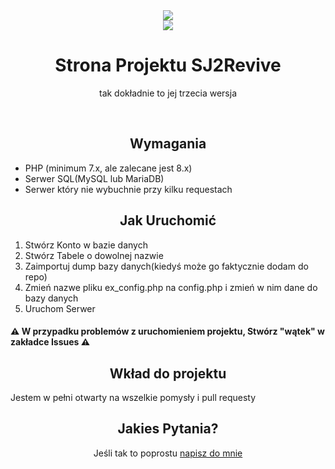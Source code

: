 <div align="center">
<img src="https://github.com/user-attachments/assets/a86fa24e-4818-48b8-a3dd-dc28b0e64c45"/>
<br>
<img src="https://img.shields.io/github/last-commit/SJ2Revive/sj2revive-web-v3"/>
</div>
<h1 align="center"> Strona Projektu SJ2Revive </h1>
<p align="center">tak dokładnie to jej trzecia wersja</p>
<br>


<h2 align="center"> Wymagania </h2> 
<ul>
  <li>PHP (minimum 7.x, ale zalecane jest 8.x)</li>
  <li>Serwer SQL(MySQL lub MariaDB)</li>
  <li>Serwer który nie wybuchnie przy kilku requestach</li>
</ul>
<h2 align="center"> Jak Uruchomić </h2>
<ol>
  <li>Stwórz Konto w bazie danych</li>
  <li>Stwórz Tabele o dowolnej nazwie</li>
  <li>Zaimportuj dump bazy danych(kiedyś może go faktycznie dodam do repo)</li>
  <li>Zmień nazwe pliku ex_config.php na config.php i zmień w nim dane do bazy danych</li>
  <li>Uruchom Serwer</li>
</ol>
<h4>⚠ W przypadku problemów z uruchomieniem projektu, Stwórz "wątek" w zakładce Issues ⚠</h4>

<h2 align="center"> Wkład do projektu </h2>
  Jestem w pełni otwarty na wszelkie pomysły i pull requesty

<h2 align="center"> Jakies Pytania? </h2>
  <p align="center">Jeśli tak to poprostu <a href="mailto:zrd@zrd.ovh">napisz do mnie</a></p>
